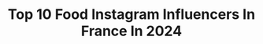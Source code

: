 ---
title: Top 10 Food Instagram Influencers In France In 2024
description: >-
  Find top food Instagram influencers in France in 2024. Most popular hashtags: #paris #couple #humour #decoration.
platform: Instagram
hits: 2138
text_top: See the best Instagram influencers on inBeat.
text_bottom: Our database aggregates 2138 Instagram influencers like this in France for you to contact.
profiles:
  - username: "noemiememories"
    fullname: >-
      Noémie Sato | Photographe & créatrice de contenu
    bio: >-
      Slow & seasonal life 🍂 Famille~ Recettes~ Déco~ Mode responsable Plus de food 👉🏻 @slow.food.noemiememories Ebook recettes familiales japonaises 🇯🇵👇🏻
    location: "France"
    followers: 18057
    engagement: 517
    commentsToLikes: 0.100602
    id: ck5zx85ob7itr0i14u6umh78b
    verified: false
    hashtags: "#frenchgirl, #moderesponsable, #grwm, #bienvenuechezmoi"
  - username: "jessicabertola"
    fullname: >-
      J e s s i c a  C o h e n   B e r t o l a 🌵
    bio: >-
      Mom of 3 👧🏽👶🏽🐶 📍Paris ♡ Family ♡ Outfit ♡ Travel ♡ Deco ♡ Food & Fun 💌 contactjessicabertola@gmail.com
    location: "France"
    followers: 153596
    engagement: 578
    commentsToLikes: 0.079606
    id: ck5byfm4jp2040i1125n7ml7x
    verified: false
    hashtags: "#justmarried, #funnyvideos, #wesaidyes, #humour"
  - username: "elo_patisse"
    fullname: >-
      E l o d i e 🌸 Heureuse Maman👩🏼 Auteure ✍️
    bio: >-
      ✨Happy Life✨Natéo 8 ans🧒🏼 Clara 5 ans👸🏼BB3 ⏳Lifestyle, Kids/Looks👧🏼Pâtisserie🍩 FOOD👩‍🍳Voyages✈️ Disney🏰 #amiens #paris 📍Collab💌 ARPP
    location: "France"
    followers: 202972
    engagement: 591
    commentsToLikes: 0.269585
    id: ck0w31dk7r5280i19bp5pal8i
    verified: false
    hashtags: "#tropbon, #dessert, #futuremaman, #bebe2024"
  - username: "chateau.leg0"
    fullname: >-
      Héloïse ♔ Queen of the Château
    bio: >-
      🏰 | Famille • Déco • Food • Chats • Loisirs ✨ | La vraie vie et un peu de magie 💌 | chateau.leg0@gmail.com 🐘 | Nantes 🧳 et ailleurs
    location: "France"
    followers: 58917
    engagement: 1129
    commentsToLikes: 0.052833
    id: ck0vuzrg9mvxe0i1964pjsrg5
    verified: false
    hashtags: "#shopping, #paques, #falldecor, #printemps"
  - username: "foodeaseparis"
    fullname: >-
      FOODEASE - le meilleur de la Street food à Paris
    bio: >-
      “Si tu devais tester qu’un seul plat à ta carte, ça serait lequel ?”©️ 🚀 Ça cartonne aussi sur YouTube et TikTok 📍300 restaurants street-food validés👌
    location: "France"
    followers: 121781
    engagement: 531
    commentsToLikes: 0.078096
    id: ck5c4956m0uzo0i112vte8dg7
    verified: false
    hashtags: "#streetfoodparis, #foodease, #sandwich, #parispizza"
  - username: "audrey_ctr"
    fullname: >-
      Audrey 🌸
    bio: >-
      📍 Paris 🇫🇷 | Aix ☀️ ♥️ Fashion | Lifestyle | Food | Travel | Gym | Humour 🎂 29 📏 Team petite 👩🏻‍💻 Community Manager 🖇️ Créatrice de contenus
    location: "France"
    followers: 16320
    engagement: 722
    commentsToLikes: 0.139064
    id: ck6tv7elkklgy0j717w1og0np
    verified: false
    hashtags: "#parisianlife, #ski, #photography, #onparledemode"
  - username: "nadia_dnmk"
    fullname: >-
      Nadia Dnmk
    bio: >-
      Lifestyle - food - et bcp d’humour ! 📩 Nadia.dnmk@gmail.com 📍 Rouen - Paris 👯‍♀️ @lesrouennaises 🍔 🎥 YouTube ⬇️
    location: "France"
    followers: 45324
    engagement: 3173
    commentsToLikes: 0.028589
    id: claetsv0ltida0i23vxcxbhip
    verified: false
    hashtags: "#reels, #rouen, #paris, #prankcouple"
  - username: "hunterfood.fr"
    fullname: >-
      HUNTER FOOD | PARIS FOOD GUIDE 🍜
    bio: >-
      🔎 Chasse les bonnes adresses avec nous 🫣 📲 CM Food, 75k sur Tiktok 📍 Paris/IDF 📩 hunterfoodpro@gmail.com
    location: "France"
    followers: 62409
    engagement: 4108
    commentsToLikes: 0.013310
    id: clple43mvy5k60k08e7lqlx41
    verified: false
    hashtags: "#restaurantparis, #restohalal, #parissecret, #restaurantparisien"
  - username: "adou_bn"
    fullname: >-
      Adeline | 🌿
    bio: >-
      #cestbeaulafolie ⚓️ Brest 📩 Adeline.boin@live.fr 📸 #passion #PHOTOGRAPHIE @adelineb.photographies ❣️Voyages, Food, Deco & Bons moments
    location: "France"
    followers: 25866
    engagement: 781
    commentsToLikes: 0.030121
    id: ck0u7617g3wxq0i19xma0ldpl
    verified: false
    hashtags: "#food, #sun, #home, #colorful"
  - username: "paulinecharbit"
    fullname: >-
      Pauline Charbit ☀️
    bio: >-
      Pas d’aesthetic ici mais de la Mode, Food et Lifestyle 📍Paris TikTok: 166K✨paulinecharbit 💌 paauline.collab@gmail.com
    location: "France"
    followers: 85566
    engagement: 401
    commentsToLikes: 0.008091
    id: clpfe1kqyj8cm0k08fyzb2dhu
    verified: false
    hashtags: "#labrigaderosieres, #rosieres"
---